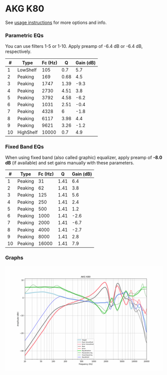 # AKG K80
See [usage instructions](https://github.com/jaakkopasanen/AutoEq#usage) for more options and info.

### Parametric EQs
You can use filters 1-5 or 1-10. Apply preamp of -6.4 dB or -6.4 dB, respectively.

|   # | Type      |   Fc (Hz) |    Q |   Gain (dB) |
|-----|-----------|-----------|------|-------------|
|   1 | LowShelf  |       105 | 0.7  |         5.7 |
|   2 | Peaking   |       169 | 0.68 |         4.5 |
|   3 | Peaking   |      1747 | 1.39 |        -9.3 |
|   4 | Peaking   |      2730 | 4.51 |         3.8 |
|   5 | Peaking   |      3792 | 4.58 |        -6.2 |
|   6 | Peaking   |      1031 | 2.51 |        -0.4 |
|   7 | Peaking   |      4328 | 6    |        -1.8 |
|   8 | Peaking   |      6117 | 3.98 |         4.4 |
|   9 | Peaking   |      9621 | 3.26 |        -1.2 |
|  10 | HighShelf |     10000 | 0.7  |         4.9 |

### Fixed Band EQs
When using fixed band (also called graphic) equalizer, apply preamp of **-8.0 dB** (if available) and set gains manually with these parameters.

|   # | Type    |   Fc (Hz) |    Q |   Gain (dB) |
|-----|---------|-----------|------|-------------|
|   1 | Peaking |        31 | 1.41 |         6.4 |
|   2 | Peaking |        62 | 1.41 |         3.8 |
|   3 | Peaking |       125 | 1.41 |         5.6 |
|   4 | Peaking |       250 | 1.41 |         2.4 |
|   5 | Peaking |       500 | 1.41 |         1.2 |
|   6 | Peaking |      1000 | 1.41 |        -2.6 |
|   7 | Peaking |      2000 | 1.41 |        -6.7 |
|   8 | Peaking |      4000 | 1.41 |        -2.7 |
|   9 | Peaking |      8000 | 1.41 |         2.8 |
|  10 | Peaking |     16000 | 1.41 |         7.9 |

### Graphs
![](./AKG%20K80.png)
